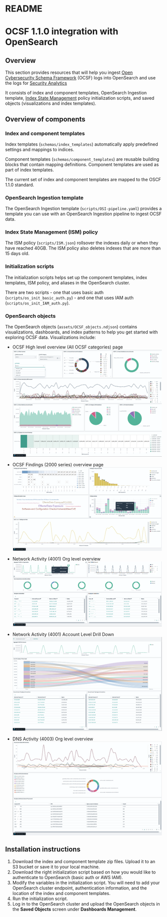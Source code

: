 # README
# OCSF 1.1.0 integration with OpenSearch

## Overview
This section provides resources that will help you ingest [Open Cybersecurity Schema Framework](https://schema.ocsf.io/1.1.0/) (OCSF) logs into OpenSearch and use the logs for [Security Analytics](https://opensearch.org/docs/latest/security-analytics/)

 It consists of index and component templates, OpenSearch Ingestion template, [Index State Management](https://opensearch.org/docs/latest/im-plugin/ism/policies/) policy initialization scripts, and saved objects (visualizations and index templates).

## Overview of components
### Index and component templates
Index templates (`schemas/index_templates`) automatically apply predefined settings and mappings to indices. 

Component templates (`schemas/component_templates`) are reusable building blocks that contain mapping definitions. Component templates are used as part of index templates. 

The current set of index and component templates are mapped to the OSCF 1.1.0 standard.

### OpenSearch Ingestion template
The OpenSearch Ingestion template (`scripts/OSI-pipeline.yaml`) provides a template you can use with an OpenSearch Ingestion pipeline to ingest OCSF data. 

### Index State Management (ISM) policy
The ISM policy (`scripts/ISM.json`) rollsover the indexes daily or when they have reached 40GB. The ISM policy also deletes indexes that are more than 15 days old.

### Initialization scripts
The initialization scripts helps set up the component templates, index templates, ISM policy, and aliases in the OpenSearch cluster. 

There are two scripts - one that uses basic auth (`scripts/os_init_basic_auth.py`) - and one that uses IAM auth (`scripts/os_init_IAM_auth.py`). 

### OpenSearch objects
The OpenSearch objects (`assets/OCSF_objects.ndjson`) contains visualizations, dashboards, and index patterns to help you get started with exploring OCSF data. Visualizations include: 

* OCSF High level overview (All OCSF categories) page
![OpenSearch Dashboard](./images/all_ocsf_overview.png)

* OCSF Findings (2000 series) overview page
![OpenSearch Dashboard](./images/ocsf_findings_overview_2000_series.png)

* Network Activity (4001) Org level overview
![OpenSearch Dashboard](images/ocsf_4001_overview.png)

* Network Activity (4001) Account Level Drill Down
![OpenSearch Dashboard](images/ocsf_4001_drilldown.png)

* DNS Activity (4003) Org level overview
![OpenSearch Dashboard](images/ocsf_4003_overview.png)

## Installation instructions
1. Download the index and component template zip files. Upload it to an S3 bucket or save it to your local machine.
2. Download the right initialization script based on how you would like to authenticate to OpenSearch (basic auth or AWS IAM). 
3. Modify the variables in the initialization script. You will need to add your OpenSearch cluster endpoint, authentication information, and the location of the index and component templates.
4. Run the initialization script. 
5. Log in to the OpenSearch cluster and upload the OpenSearch objects in the **Saved Objects** screen under **Dashboards Management**.  